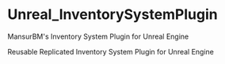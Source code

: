 # Unreal_InventorySystemPlugin
MansurBM's Inventory System Plugin for Unreal Engine

Reusable Replicated Inventory System Plugin for Unreal Engine
